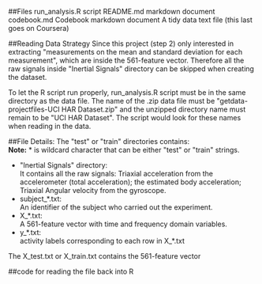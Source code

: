 ##Files
run\_analysis.R script
README.md markdown document
codebook.md Codebook markdown document
A tidy data text file (this last goes on Coursera)

##Reading Data Strategy
Since this project (step 2) only interested in extracting "measurements on the mean and standard deviation for each measurement", which are inside the 561-feature vector. Therefore all the raw signals inside "Inertial Signals" directory can be skipped when creating the dataset. 

To let the R script run properly, run\_analysis.R script must be in the same directory as the data file. The name of the .zip data file must be "getdata-projectfiles-UCI HAR Dataset.zip" and the unzipped directory name must remain to be "UCI HAR Dataset". The script would look for these names when reading in the data.

##File Details:
The "test" or "train" directories contains:  
**Note:** \* is wildcard character that can be either "test" or "train" strings.  
- "Inertial Signals" directory:  
  It contains all the raw signals: Triaxial acceleration from the accelerometer (total acceleration); the estimated body acceleration; Triaxial Angular velocity from the gyroscope.
- subject\_\*.txt:  
  An identifier of the subject who carried out the experiment.
- X\_\*.txt:  
  A 561-feature vector with time and frequency domain variables.
- y\_\*.txt:  
  activity labels corresponding to each row in X\_\*.txt  



The X\_test.txt or X\_train.txt contains the 561-feature vector

##code for reading the file back into R
